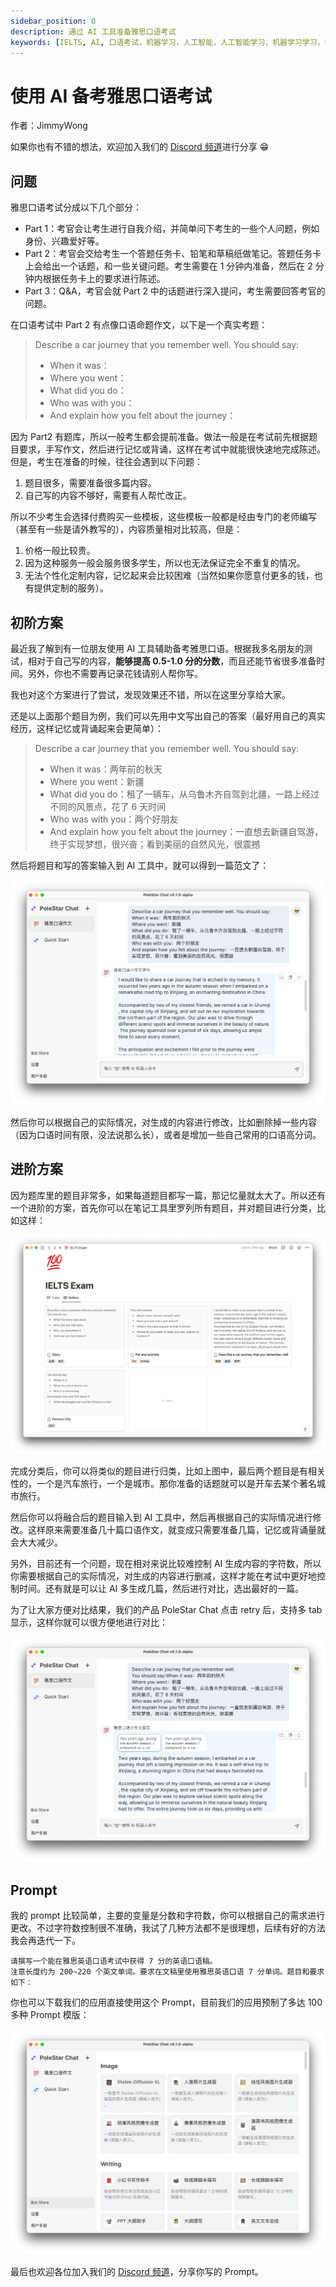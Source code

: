 ```yaml
---
sidebar_position: 0
description: 通过 AI 工具准备雅思口语考试
keywords: [IELTS, AI, 口语考试，机器学习，人工智能，人工智能学习，机器学习学习，如何备考雅思口语考试，AI 备考雅思，A 备考，PoleStar Chat, AI Tool, AI 最佳实践，AI user case, AI 应用案例，AI 应用场景，AI 应用实战]
---
```


# 使用 AI 备考雅思口语考试

作者：JimmyWong

如果你也有不错的想法，欢迎加入我们的 [Discord 频道](https://discord.gg/B7Z7wjuUPg)进行分享 😁

## 问题

雅思口语考试分成以下几个部分：

- Part 1：考官会让考生进行自我介绍，并简单问下考生的一些个人问题，例如身份、兴趣爱好等。
- Part 2：考官会交给考生一个答题任务卡、铅笔和草稿纸做笔记。答题任务卡上会给出一个话题，和一些关键问题。考生需要在 1 分钟内准备，然后在 2 分钟内根据任务卡上的要求进行陈述。
- Part 3：Q&A，考官会就 Part 2 中的话题进行深入提问，考生需要回答考官的问题。

在口语考试中 Part 2 有点像口语命题作文，以下是一个真实考题：

> Describe a car journey that you remember well. You should say:
> - When it was：
> - Where you went：
> - What did you do：
> - Who was with you：
> - And explain how you felt about the journey：

因为 Part2 有题库，所以一般考生都会提前准备。做法一般是在考试前先根据题目要求，手写作文，然后进行记忆或背诵，这样在考试中就能很快速地完成陈述。但是，考生在准备的时候，往往会遇到以下问题：
1. 题目很多，需要准备很多篇内容。
2. 自己写的内容不够好，需要有人帮忙改正。

所以不少考生会选择付费购买一些模板，这些模板一般都是经由专门的老师编写（甚至有一些是请外教写的），内容质量相对比较高，但是：

1. 价格一般比较贵。
2. 因为这种服务一般会服务很多学生，所以也无法保证完全不重复的情况。
3. 无法个性化定制内容，记忆起来会比较困难（当然如果你愿意付更多的钱，也有提供定制的服务）。

## 初阶方案

最近我了解到有一位朋友使用 AI 工具辅助备考雅思口语。根据我多名朋友的测试，相对于自己写的内容，**能够提高 0.5-1.0 分的分数**，而且还能节省很多准备时间。另外，你也不需要再记录花钱请别人帮你写。

我也对这个方案进行了尝试，发现效果还不错，所以在这里分享给大家。

还是以上面那个题目为例，我们可以先用中文写出自己的答案（最好用自己的真实经历，这样记忆或背诵起来会更简单）：

> Describe a car journey that you remember well. You should say:
> - When it was：两年前的秋天
> - Where you went：新疆
> - What did you do：租了一辆车，从乌鲁木齐自驾到北疆，一路上经过不同的风景点，花了 6 天时间
> - Who was with you：两个好朋友
> - And explain how you felt about the journey：一直想去新疆自驾游，终于实现梦想，很兴奋；看到美丽的自然风光，很震撼

然后将题目和写的答案输入到 AI 工具中，就可以得到一篇范文了：

![AI generate IELTS speaking exam](../assets/img/ielts-01.png)

然后你可以根据自己的实际情况，对生成的内容进行修改，比如删除掉一些内容（因为口语时间有限，没法说那么长），或者是增加一些自己常用的口语高分词。

## 进阶方案

因为题库里的题目非常多，如果每道题目都写一篇，那记忆量就太大了。所以还有一个进阶的方案，首先你可以在笔记工具里罗列所有题目，并对题目进行分类，比如这样：

![AI generate IELTS speaking exam notebook](../assets/img/ielts-02.png)

完成分类后，你可以将类似的题目进行归类，比如上图中，最后两个题目是有相关性的，一个是汽车旅行，一个是城市。那你准备的话题就可以是开车去某个著名城市旅行。

然后你可以将融合后的题目输入到 AI 工具中，然后再根据自己的实际情况进行修改。这样原来需要准备几十篇口语作文，就变成只需要准备几篇，记忆或背诵量就会大大减少。

另外，目前还有一个问题，现在相对来说比较难控制 AI 生成内容的字符数，所以你需要根据自己的实际情况，对生成的内容进行删减，这样才能在考试中更好地控制时间。还有就是可以让 AI 多生成几篇，然后进行对比，选出最好的一篇。

为了让大家方便对比结果，我们的产品 PoleStar Chat 点击 retry 后，支持多 tab 显示，这样你就可以很方便地进行对比：

![PoleStar Chat IELTS speaking exam output](../assets/img/ielts-03.png)


## Prompt

我的 prompt 比较简单，主要的变量是分数和字符数，你可以根据自己的需求进行更改。不过字符数控制很不准确，我试了几种方法都不是很理想，后续有好的方法我会再迭代一下。

```
请撰写一个能在雅思英语口语考试中获得 7 分的英语口语稿。
注意长度约为 200~220 个英文单词。要求在文稿里使用雅思英语口语 7 分单词。题目和要求如下：
```

你也可以下载我们的应用直接使用这个 Prompt，目前我们的应用预制了多达 100 多种 Prompt 模版：

![PoleStar Chat Bot Store](../assets/img/ielts-04.png)

最后也欢迎各位加入我们的 [Discord 频道](https://discord.gg/B7Z7wjuUPg)，分享你写的 Prompt。